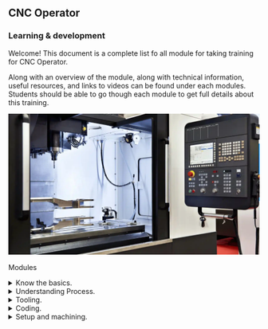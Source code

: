 ## CNC Operator
### Learning & development
Welcome! This document is a complete list fo all module for taking training for CNC Operator. 

Along with an overview of the module, along with technical information, useful resources, and links to videos can be found under each modules. 
Students should be able to go though each module to get full details about this training.

![CNC Milling Machine](images/cnc-machine.jpg.webp)

Modules
<details>
<summary>Know the basics.</summary>

  - **Machine Maintenance**

    - Link to CNC Milling Machine Maintenance Video.
         - [CNC Milling machine maintenance](https://drive.google.com/file/d/1KnSflr7EfE2tNX1U7pp6vTA1TwjFUWbg/view?usp=drive_link)

   - **CNC machine maintenance checklists**

Maintenance checklists help technicians and operators perform their tasks safely and efficiently.

The following sections cover the maintenance tasks that should be performed at different times (daily to annually). These checklists assume that CNC machines undergo eight hours of operations every day, with sufficient breaks. 

You need to adjust the time period of your maintenance in accordance with usage hours, after consulting with machine OEM guidelines. Use the following checklists as a starting point to create a preventive maintenance plan that takes into account the needs and requirements of your manufacturing operation.

  - **Daily maintenance checklist**

    - The following tasks have to be done every day, assuming regular usage hours:
        - Inspect the pressure and level of lubricant. Top up if required.
        - Check coolant level. Use a coolant refractometer to ensure coolant and oil ratio is maintained.
        - Clean out the coolant disposal tray.
        - Check for moisture in pneumatic air. Drain moisture if it is detected.
        - Check pressure of pneumatic air with the pneumatic pressure gauge.
        - Wipe the complete machine with a clean rag.
        - Check the output of the voltage stabilizer. Ensure it adheres to the required specifications.
        - Check panel cooler temperature.
        - Observe noises, bangs, or any other anomalies in machine operation.
        - Watch out for for any overheating signs during machine operation.
          
  - **Weekly maintenance checklists**
   
    - The following maintenance tasks have to be done on a weekly basis:
        - Clean the complete machine shop, especially the area surrounding the machine.
        - Check for any evidence of lubricant, oil, or coolant leakage. 
        - Check and ensure all cooling fans are working properly. These include spindle motor fans, cooling system fans, and hydraulic motor fans.
        - Perform visual inspection of machine components. Apply grease or appropriate lubricant to parts that seem dry.
        - Check whether tool heads are held securely in the tool changer.
        - Lubricate v-groove, plungers, slider cap, extractor forks, keys, and springs of the tool changer.
        - Check if all electrical components such as switches and lights are working properly.

  - **Monthly maintenance checklists**

    - Maintenance checks that should be done every month include the following:
        - Clean out the chip collector close to the coolant tank.
        - Inspect, remove, and adjust jaws, chucks, and fixtures.
        - Clean or replace air filters as required.
        - Check the condition of tool heads and change them if necessary.
        - Inspect, lubricate, tighten, and adjust chains and conveyors in the machine.
        - Clean various fans of the machine to prevent dust accumulations.
        - Inspect the logs of oil, lubricant, and coolant. Check for any anomalous consumption.
        - Clean radiator grills of dust and debris.   

  - **Annual maintenance checklists**

    - CNC machine maintenance checks that need to be done annually:
        - Remove coolant cylinder tank for inspection.
        - Clean out the coolant cylinder for debris, inspect for bacteria or fungal growth, and clean the tank.
        - Drain used lubricant, clean lubricant housing, and refill it.
        - Inspect for presence of contaminants in pneumatic oil. Change it if required.
        - Replace all oil filters.
        - Run software simulations to check the alignment and indentation of tools.
        - Use software to quickly reverse the axis of the toolhead to check for backlash. If the toolhead experiences a backlash effect, further maintenance is required.   

</details>  

<details>
<summary>Understanding Process.</summary>
</details>

<details>
<summary>Tooling.</summary>

- **Speeds & Feeds**

    - Link to Video to understand calculation of Speed & Feed in machining
         - [Speeds & Feeds Part 1](https://drive.google.com/file/d/1gvR8f9bnPZjLrWY_Jv1H3pN0ed1RpbqP/view?usp=drive_link)
         - [Speeds & Feeds Part 2](https://drive.google.com/file/d/1DsCkQOSpyemhlnEyhX_-QOer0hD4TfbI/view?usp=drive_link)

- **A Comprehensive Guide to CNC Milling Tools and Their Uses**

Ever wondered how intricate parts and components are crafted with precision in the manufacturing world? The secret lies in the power of CNC milling tools. These high-tech cutting tools create a vast array of shapes, slots, and holes, enabling manufacturers to bring their designs to life. As you embark on this captivating journey to explore the world of CNC milling tools, you’ll discover the different types of cutting tools, their materials, and coatings, and the factors to consider when choosing the best tool for your project.

Unleash your creativity and empower your projects with the knowledge of CNC milling tools, their applications, and how to select the right tool for every job. From end mills to specialty tools, dive into a world where technology and craftsmanship collide to produce impeccable results. Let’s begin!

- **Short Summary**

    - Understanding the different types of CNC milling tools and their functions is essential for a successful machining operation.
    - Tool selection should be based on factors such as workpiece material, machining operation, and tool geometry to ensure optimal performance and precision.
    - Tool coatings can also improve properties of CNC milling tools while maximizing their performance.
      
- **Understanding CNC Milling Tools**
![Understanding CNC Milling Machine](images/Tool-1.png)

CNC milling tools are the key players in the world of machining operations. These cutting tools, employed in the milling process, remove material from fixed workpieces in a rotary motion. With a multitude of cutting tools available, CNC machines offer a virtually limitless range of possibilities. Familiarizing oneself with the functions of these tools is crucial before engaging with any CNC milling machine tools or shop.

Among the vast array of CNC milling cutters, four main types stand out: end mills, twist drills, face mills, and ball nose mills. Each type serves a unique purpose and offers specific advantages to help you achieve the desired results in your projects. Let’s delve deeper into these three categories.

- **End Mills**
![End Mills](images/EndMill-2.png)

End mills are the Swiss army knives of CNC milling tools. These versatile cutting tools are capable of creating holes, slots, and profiles on workpieces with diverse flutes and noses. They come in various types such as bull nose end mills, roughing end mills, V-bit end mills, and flat end mills (also called Square End Mills). The horizontal cutting edges on the side of an end mill are referred to as flutes, and their number influences the feed rate and cutting speed.

When selecting end mills, it’s essential to consider the workpiece material, machining operation, and tool geometry. With the right end mill, you can achieve the perfect balance of performance and precision, ensuring the success of your project.

- **Twist Drills**
![Twist Drills](images/TwistDrills-3.png)

Twist drills are the most popular tools for making holes.

- **Face Mills**
![Face Mills](images/FaceMills-4.png)

Face mills are the go-to tools for creating flat surfaces on raw materials. These milling cutters have a single body with replaceable cutting inserts, ensuring optimal quality and a longer lifespan. Face mills are often compared to fly cutters, which are less expensive and can be fabricated in-house. However, face mills provide better precision and are more suitable for high-quality cutting.  Fly cutters, OTOH, can provide a nicer surface finish than most face mills.

The choice between face mills and fly cutters depends on your specific needs, budget, and desired level of precision. Both tools have their pros and cons, but when it comes to creating flat surfaces with high precision, face mills and fly cutter can rise to the challenge.

- **Ball Nose Mills**
![Ball Nose Mills](images/BallNoseMills-5.jpeg)

Ball nose mills are the artists among CNC milling tools. Featuring a hemispherical end, they specialize in creating intricate shapes, slots, and pockets in a workpiece. These milling cutters excel in creating corner radiuses on perpendicular faces, allowing for smooth transitions and even contours to mill flat surfaces.

The benefits of employing ball nose mills are numerous, including their ability to access tight spaces and corners, as well as generating a finer finish than other milling cutters. When precision and smoothness are paramount, ball nose mills are the ideal choice.

- **Speciality CNC Milling Tools**

Every artist has a set of specialty tools for unique applications, and CNC milling is no exception. Specialty CNC milling tools are designed for specific purposes, catering to projects that require a touch of finesse or a unique approach. These tools are employed in CNC milling machines to selectively remove material from a block of raw substrate, ensuring the highest level of precision and accuracy.

Examples of specialty CNC milling tools include gear cutters, thread mills, and slitting saws. Let’s take a closer look at some of these specialty milling tools and their applications.

- **Gear Cutters**
![Gear Cutters](images/GearCutters-6.jpeg)

Gear cutters are the engineers of the CNC milling world, responsible for milling cutter fabricating gears that keep the wheels of industry turning. These specialty tools require a hobbing machine, and the type of hobbing machine depends on the number of gear teeth.

From automotive transmissions to heavy machinery, gears play a crucial role in various applications. Gear cutters ensure that these integral components are crafted to perfection, using the right type of hobbing machine for the job.

- **Thread Mills**
![Thread Mills](images/ThreadMills-7.jpeg)

Thread mills are the masters of cutting process of creating internal threads in workpieces. These specialty tools come in three types: roll form taps, cut taps, and thread mills. These types are employed on numerically controlled machining centers that are equipped with simultaneous, triaxial control, and helical interpolation features.

Whether you’re creating tapped holes or cutting internal threads, thread mills offer precision and accuracy to achieve the perfect result. With the right thread mill, you can ensure that your components fit together seamlessly, providing a secure connection.

- **Material Selection for CNC Milling Tools**

Just as an artist chooses the right canvas for their masterpiece, selecting the right material for CNC milling tools is crucial for achieving optimal results. The choice of material depends on the desired hardness and duration of use. Common materials used for CNC cutting tools include carbon steel, high-speed steel, and carbide.

Each material has its benefits and drawbacks, with the ideal choice depending on factors such as workpiece material, machining operation, and tool geometry. Let’s explore these materials in more detail, and uncover their unique properties.

- **Carbon Steel**

Carbon steel is the most economical material used for milling cutters, suitable for low-speed operations. This material is often found in various tools such as milling cutters and twist drills. However, carbon steel is not suitable for high-speed operations or cutting hard materials due to its limited durability and low melting point.

While carbon steel is an inexpensive option, it is important to consider its limitations. For projects requiring higher speed or toughness, other materials such as high-speed steel or carbide may be more suitable.

- **High-Speed Steel (HSS)**

High-speed steel (HSS) is a game-changer in the world of milling cutters. HSS is made up of chromium, tungsten, and molybdenum. It offers greater hardness, toughness, and durability compared to conventional carbon steel. This material is suitable for cutting both ferrous and nonferrous metals, with a higher resistance to heat and wear.

Due to its enhanced properties, high-speed steel is ideal for milling tools required to operate at higher speeds and cut harder materials. With HSS, you can ensure longer tool life and greater efficiency in your machining operations.

- **Carbide**

Carbide, more properly known as Tungsten Carbide, is the heavyweight champion of CNC milling tool materials. This highly resistant material is ideal for high-quality surface finishes in newer milling machines. Carbide is a combination of carbon and tungsten, forming a chemical compound that offers superior resistance to wear compared to HSS.

If you’re looking for a milling tool material that can withstand the toughest of projects, carbide is the way to go. Its resistance to wear, coupled with its ability to produce high-quality finishes, makes it a popular choice among CNC milling professionals.

- **Tool Coatings for Enhanced Performance**

A masterpiece requires not only the right canvas, but also the right paint. Tool coatings play a vital role in enhancing the performance and durability of CNC milling tools. By improving the properties of the tools and helping them withstand high temperatures, coatings such as titanium nitride (TiN), titanium carbo nitride (TiCN), aluminum titanium nitride (AlTiN), and diamond-like carbon pave the way for flawless machining operations.

Let’s take a closer look at these common coatings, and discover how they can elevate the performance of your milling cutters.

- **Titanium Nitride (TiN)**

Titanium nitride (TiN) is a popular coating used to increase the hardness and thermal stability of cutting tools. This golden coating was once the go-to choice for milling tools, but its use has waned with the introduction of newer coatings that offer better properties.

While titanium nitride may not be the most cutting-edge tool coating available today, it still plays a role in enhancing tool performance. In particular, TiN coatings can extend tool life, reduce adherence to workpieces, and improve hardness.

- **Chromium Nitride**

Chromium nitride is an underdog in the world of tool coatings. This hard, inert, thin film coating enhances hardness, corrosion resistance, and thermal strength for high heat applications. However, chromium nitride coatings can be costly and require specialized equipment for application.

Despite its drawbacks, chromium nitride offers significant benefits for certain machining tools and operations. If your project demands a tool with high heat resistance and corrosion protection, chromium nitride may be the perfect coating for the job.

- **Aluminium Titanium Nitride (AITiN)**

Aluminum titanium nitride (AlTiN) is a rising star in the realm of machine tool coatings. Composed of 65% aluminum, AlTiN enhances the heat resistance of CNC machine tools, making it an ideal choice for high-temperature operations. This coating offers increased heat resistance, enhanced wear resistance, and improved oxidation resistance compared to other coatings.

With its unique combination of properties, AlTiN is a valuable addition to any CNC milling tool arsenal. Equip your tools with this powerful coating, and watch your machining operations reach new heights of performance.
  
- **Factors to consider when choosing CNC milling tools**

Selecting the right CNC milling tool for your project is both an art and a science. To ensure successful surface roughness machining, it’s important to consider factors such as workpiece material, machining operation, and tool geometry. By taking these factors into account, you can choose the ideal tool for your specific needs and unlock the full potential of your CNC milling operations.

Let’s explore each of these factors in more detail, and gain a deeper understanding of how they influence the selection of CNC machine tools.

- **Workpiece Material**

The first factor to consider when selecting a CNC milling tool is the workpiece material. The tool you choose must be harder than the material it’s cutting in order to be effective. For example, carbon steel tools are suitable for cutting lightweight materials like foam and plastic, while high-speed steel or carbide tools are better suited for cutting harder materials like cast iron or superalloys.

By considering the toughness of other tools in the workpiece material, you can ensure that your chosen tool has the necessary hardness to achieve the desired results.

- **Machining Operation**

The machining operation is another crucial factor to consider when selecting the right CNC milling tool. Different cnc machining tools have specific properties, such as tool life and the ability to cut hard materials like cast iron. By evaluating the requirements of the machining operation, you can choose a tool that has the right balance of performance and durability.

With the right tool in hand, you can optimize your machining operations for maximum efficiency and achieve the best possible results for your project.

- **Tool Geometry**

Lastly, tool geometry plays a vital role in the selection of CNC milling tools. The number of flutes on a tool, for example, determines the feed rate and velocity of the machining operation. However, too many flutes can cause cut-off bits to get stuck, leading to suboptimal results.

By understanding the impact of tool geometry on the machining process, you can make informed decisions on the best tool for your specific needs, ensuring a smooth and successful machining operation.

- **Summary**

In conclusion, the world of CNC milling tools is a fascinating and diverse landscape, filled with cutting-edge technology and precision craftsmanship. By understanding the different types of tools, their materials, coatings, and the factors to consider when selecting the right tool for your project, you can unlock the full potential of your own CNC machine tool and milling operations.

Embark on your journey into the realm of CNC milling with confidence, armed with the knowledge and expertise to make informed decisions and achieve impeccable results. The power to create incredible components and bring your designs to life is in your hands. Happy milling!

- **Frequency Asked Questions**
  1. What cutting tools are used on a CNC machine?

     CNC machines use cutting tools such as end mills, drill bits, ball cutters, slitting saws, face mills, involute gear cutters, fly cutters, roughing end mills, and woodruff cutters to create parts with precise dimensions.

     These tools are designed to cut through a variety of materials, including metals, plastics, and wood. They are used in a variety of industries, including automotive, aerospace, and medical device manufacturing. CNC machines are highly precise and can produce parts with tight tolerances. They are also capable of producing complex shapes and intricate details.

  2. What do I need to start CNC milling?

     To begin CNC milling, you’ll need to plan and form your business into a legal entity, register for taxes, open a business bank account and credit card, and set up accounting. By taking the time to ensure that all of these steps are taken, you can make sure that your CNC milling machine and business is off to a strong start.

  4. Which mill is the most commonly used cutting tool in CNC applications?

     The most commonly used cutting tool for CNC applications is the end mill. Its ease of use and versatility make it a great choice for machining operations, providing reliable results every time.

  6. What are the 3 types of milling cutters?

     Milling cutters come in three primary types: the end mill, face mill and twist drill. Additionally, many other cutters are also available for specialized applications.

     With these tools, it is possible to efficiently shape and size metals to a desired specification.

</details>



<details>
<summary>Coding.</summary>

- **G & M Code**

    - Link to G & M Code basics Video.
         - [CNC Milling machine Coding](https://drive.google.com/file/d/1oBz52d4kjt5aYJ5fNEcydOtUPrNZSapI/view?usp=drive_link)
  
</details>

<details>
<summary>Setup and machining.</summary>


  - **CNC Mill Tutorial** - Below topics are covered in this video tutorial
    - [CNC Milling Turorial](https://drive.google.com/file/d/1NkA_WdPVcbZo8QnTUrKDcC3Ld5iI8tSQ/view?usp=drive_link)
      - Tool Change and Edge finder.
      - Locating Part.
      - Zeroing Part.
      - Tool Change.
      - Machining Part and Running G-Code
      - Clean-up

   - **CNC Mill machining** - Below 2 video covers multisetup part machining training
     - [First Setup](https://drive.google.com/file/d/1yy8SxxroQqPrRxoPESRw4Z45farlKz9v/view?usp=drive_link)
     - [Second Setup](https://drive.google.com/file/d/1eWqnB06XG1MOyC1_OBEUsPOZiFHE1eld/view?usp=drive_link)
</details>

